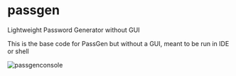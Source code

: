 # passgen
Lightweight Password Generator without GUI

This is the base code for PassGen but without a GUI, meant to be run in IDE or shell

![passgenconsole](https://user-images.githubusercontent.com/30908995/155023468-266f4771-1d11-40fd-b521-865584363c13.png)
